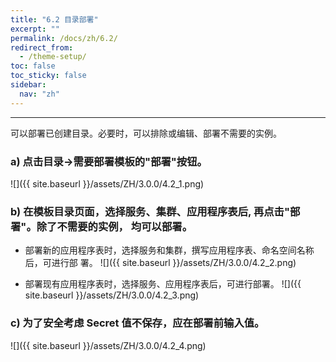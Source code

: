 ```yaml
---
title: "6.2 目录部署"
excerpt: ""
permalink: /docs/zh/6.2/
redirect_from:
  - /theme-setup/
toc: false
toc_sticky: false
sidebar:
  nav: "zh"
---
```


---
可以部署已创建目录。必要时，可以排除或编辑、部署不需要的实例。

### a\) 点击目录→需要部署模板的"部署"按钮。
![]({{ site.baseurl }}/assets/ZH/3.0.0/4.2_1.png)

### b\) 在模板目录页面，选择服务、集群、应用程序表后, 再点击"部署"。除了不需要的实例， 均可以部署。

* 部署新的应用程序表时，选择服务和集群，撰写应用程序表、命名空间名称后，可进行部 署。
![]({{ site.baseurl }}/assets/ZH/3.0.0/4.2_2.png)

* 部署现有应用程序表时，选择服务、应用程序表后，可进行部署。
![]({{ site.baseurl }}/assets/ZH/3.0.0/4.2_3.png)

### c\) 为了安全考虑 Secret 值不保存，应在部署前输入值。
![]({{ site.baseurl }}/assets/ZH/3.0.0/4.2_4.png)
